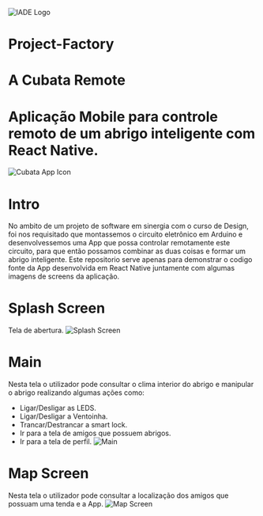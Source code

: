 ![IADE Logo](https://i.imgur.com/zOwxumf.png)
# Project-Factory
# A Cubata Remote
# Aplicação Mobile para controle remoto de um abrigo inteligente com React Native.
![Cubata App Icon](https://i.imgur.com/xBbzhkm.jpg)

# Intro
No ambito de um projeto de software em sinergia com o curso de Design, foi nos requisitado que montassemos o circuito eletrônico em Arduino e desenvolvessemos uma App que possa controlar remotamente este circuito, para que então possamos combinar as duas coisas e formar um abrigo inteligente.
Este repositorio serve apenas para demonstrar o codigo fonte da App desenvolvida em React Native juntamente com algumas imagens de screens da aplicação.

# Splash Screen
Tela de abertura.
![Splash Screen](https://i.imgur.com/zKi8TKG.jpg)

# Main
Nesta tela o utilizador pode consultar o clima interior do abrigo e manipular o abrigo realizando algumas ações como:
- Ligar/Desligar as LEDS.
- Ligar/Desligar a Ventoinha.
- Trancar/Destrancar a smart lock.
- Ir para a tela de amigos que possuem abrigos.
- Ir para a tela de perfil.
![Main](https://i.imgur.com/6gz132g.jpg)

# Map Screen
Nesta tela o utilizador pode consultar a localização dos amigos que possuam uma tenda e a App.
![Map Screen](https://i.imgur.com/Z0RQWt9.jpg)
